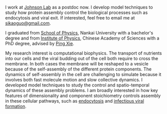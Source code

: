 I work at [Johnson Lab](https://sites.krieger.jhu.edu/johnson-lab/) as a postdoc now. I develop model techniques to study how protein assembly control the biological processes such as endocytosis and viral exit. If interested, feel free to email me at [sikaoguo@gmail.com](mailto:sikaoguo@gmail.com).

I graduated from [School of Physics](https://physics.nankai.edu.cn/wlxyen/main.htm), Nankai University with a bachelor's degree and from [Institute of Physics](http://english.iop.cas.cn/), Chinese Academy of Sciences with a PhD degree, advised by [Ping Xie](http://english.iop.cas.cn/pe/?id=604). 

My research interest is computational biophysics. The transport of nutrients into our cells and the viral budding out of the cell both require to cross the membrane. In both cases the membrane will be reshaped to a vesicle because of the self-assembly of the different protein components. The dynamics of self-assembly in the cell are challenging to simulate because it involves both fast molecule motion and slow collective dynamics. I developed model techniques to study the control and spatio-temporal dynamics of these assembly problems. I am broadly interested in how key features of dimensionality and component stoichiometry controls assembly in these cellular pathways, such as [endocytosis](https://journals.plos.org/ploscompbiol/article?id=10.1371/journal.pcbi.1009969) and [infectious viral formation](https://www.biorxiv.org/content/10.1101/2022.11.21.517392v1.abstract).
